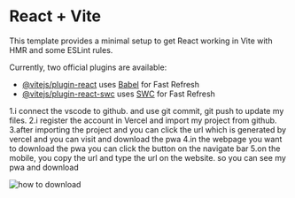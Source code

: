 # React + Vite

This template provides a minimal setup to get React working in Vite with HMR and some ESLint rules.

Currently, two official plugins are available:

- [@vitejs/plugin-react](https://github.com/vitejs/vite-plugin-react/blob/main/packages/plugin-react/README.md) uses [Babel](https://babeljs.io/) for Fast Refresh
- [@vitejs/plugin-react-swc](https://github.com/vitejs/vite-plugin-react-swc) uses [SWC](https://swc.rs/) for Fast Refresh

1.i connect the vscode to github. and use git commit, git push to update my files.
2.i register the account in Vercel and import my project from github.
3.after importing the project and you can click the url which is generated by vercel and you can visit and download the pwa
4.in the webpage you want to download the pwa you can click the button on the navigate bar
5.on the mobile, you copy the url and type the url on the website. so you can see my pwa and download 


![how to download](https://github.com/peiyao123/Todolist/assets/130302361/54c1df57-49e7-470e-9e58-7fae4f2e5e77)






















